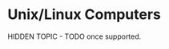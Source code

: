[title]: # (Linux Computers)
[tags]: # (admin,configuration)
[priority]: # (2)
[display]: # (none)
# Unix/Linux Computers

HIDDEN TOPIC - TODO once supported.